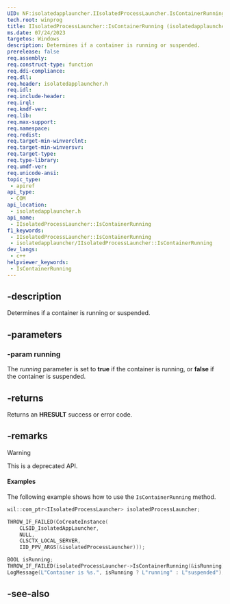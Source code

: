 ```yaml
---
UID: NF:isolatedapplauncher.IIsolatedProcessLauncher.IsContainerRunning
tech.root: winprog
title: IIsolatedProcessLauncher::IsContainerRunning (isolatedapplauncher.h)
ms.date: 07/24/2023
targetos: Windows
description: Determines if a container is running or suspended.
prerelease: false
req.assembly: 
req.construct-type: function
req.ddi-compliance: 
req.dll: 
req.header: isolatedapplauncher.h
req.idl: 
req.include-header: 
req.irql: 
req.kmdf-ver: 
req.lib: 
req.max-support: 
req.namespace: 
req.redist: 
req.target-min-winverclnt: 
req.target-min-winversvr: 
req.target-type: 
req.type-library: 
req.umdf-ver: 
req.unicode-ansi: 
topic_type:
 - apiref
api_type:
 - COM
api_location:
 - isolatedapplauncher.h
api_name:
 - IIsolatedProcessLauncher::IsContainerRunning
f1_keywords:
 - IIsolatedProcessLauncher::IsContainerRunning
 - isolatedapplauncher/IIsolatedProcessLauncher::IsContainerRunning
dev_langs:
 - c++
helpviewer_keywords:
 - IsContainerRunning
---
```


## -description

Determines if a container is running or suspended.

## -parameters

### -param running

The *running* parameter is set to **true** if the container is running, or **false** if the container is suspended.

## -returns

Returns an **HRESULT** success or error code.

## -remarks

> [!WARNING]
> This is a deprecated API.

#### Examples

The following example shows how to use the `IsContainerRunning` method.

```cpp
wil::com_ptr<IIsolatedProcessLauncher> isolatedProcessLauncher; 

THROW_IF_FAILED(CoCreateInstance( 
    CLSID_IsolatedAppLauncher,
    NULL,
    CLSCTX_LOCAL_SERVER,
    IID_PPV_ARGS(&isolatedProcessLauncher)));

BOOL isRunning;
THROW_IF_FAILED(isolatedProcessLauncher->IsContainerRunning(&isRunning));
LogMessage(L"Container is %s.", isRunning ? L"running" : L"suspended");
```

## -see-also
